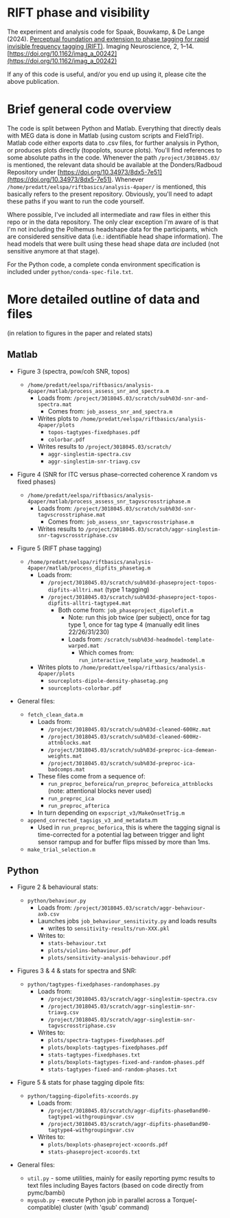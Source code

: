 # RIFT phase and visibility

The experiment and analysis code for Spaak, Bouwkamp, & De Lange (2024). [Perceptual foundation and extension to phase tagging for rapid invisible frequency tagging (RIFT)](https://doi.org/10.1162/imag_a_00242). Imaging Neuroscience, 2, 1–14. [https://doi.org/10.1162/imag_a_00242](https://doi.org/10.1162/imag_a_00242)

If any of this code is useful, and/or you end up using it, please cite the above publication.

# Brief general code overview

The code is split between Python and Matlab. Everything that directly deals with MEG data is done in Matlab (using custom scripts and FieldTrip). Matlab code either exports data to .csv files, for further analysis in Python, or produces plots directly (topoplots, source plots). You'll find references to some absolute paths in the code. Whenever the path `/project/3018045.03/` is mentioned, the relevant data should be available at the Donders/Radboud Repository under [https://doi.org/10.34973/8dx5-7e51](https://doi.org/10.34973/8dx5-7e51). Whenever `/home/predatt/eelspa/riftbasics/analysis-4paper/` is mentioned, this basically refers to the present repository. Obviously, you'll need to adapt these paths if you want to run the code yourself.

Where possible, I've included all intermediate and raw files in either this repo or in the data repository. The only clear exception I'm aware of is that I'm not including the Polhemus headshape data for the participants, which are considered sensitive data (i.e.: identifiable head shape information). The head models that were built using these head shape data *are* included (not sensitive anymore at that stage).

For the Python code, a complete conda environment specification is included under `python/conda-spec-file.txt`.

# More detailed outline of data and files

(in relation to figures in the paper and related stats)

## Matlab

- Figure 3 (spectra, pow/coh SNR, topos)
	- `/home/predatt/eelspa/riftbasics/analysis-4paper/matlab/process_assess_snr_and_spectra.m`
		- Loads from: `/project/3018045.03/scratch/sub%03d-snr-and-spectra.mat`
			- Comes from: `job_assess_snr_and_spectra.m`
		- Writes plots to `/home/predatt/eelspa/riftbasics/analysis-4paper/plots`
			- `topos-tagtypes-fixedphases.pdf`
			- `colorbar.pdf`
		- Writes results to `/project/3018045.03/scratch/`
			- `aggr-singlestim-spectra.csv`
			- `aggr-singlestim-snr-triavg.csv`

- Figure 4 (SNR for ITC versus phase-corrected coherence X random vs fixed phases)
	- `/home/predatt/eelspa/riftbasics/analysis-4paper/matlab/process_assess_snr_tagvscrosstriphase.m`
		- Loads from: `/project/3018045.03/scratch/sub%03d-snr-tagvscrosstriphase.mat`
			- Comes from: `job_assess_snr_tagvscrosstriphase.m`
		- Writes results to `/project/3018045.03/scratch/aggr-singlestim-snr-tagvscrosstriphase.csv`

- Figure 5 (RIFT phase tagging)
	- `/home/predatt/eelspa/riftbasics/analysis-4paper/matlab/process_dipfits_phasetag.m`
		- Loads from:
			- `/project/3018045.03/scratch/sub%03d-phaseproject-topos-dipfits-alltri.mat` (type 1 tagging)
			- `/project/3018045.03/scratch/sub%03d-phaseproject-topos-dipfits-alltri-tagtype4.mat`
				- Both come from: `job_phaseproject_dipolefit.m`
					- Note: run this job twice (per subject), once for tag type 1, once for tag type 4 (manually edit lines 22/26/31/230)
					- Loads from: `/scratch/sub%03d-headmodel-template-warped.mat`
						- Which comes from: `run_interactive_template_warp_headmodel.m`
		- Writes plots to `/home/predatt/eelspa/riftbasics/analysis-4paper/plots`
			- `sourceplots-dipole-density-phasetag.png`
			- `sourceplots-colorbar.pdf`


- General files:
	- `fetch_clean_data.m`
		- Loads from:
			- `/project/3018045.03/scratch/sub%03d-cleaned-600Hz.mat`
			- `/project/3018045.03/scratch/sub%03d-cleaned-600Hz-attnblocks.mat`
			- `/project/3018045.03/scratch/sub%03d-preproc-ica-demean-weights.mat`
			- `/project/3018045.03/scratch/sub%03d-preproc-ica-badcomps.mat`
		- These files come from a sequence of:
			- `run_preproc_beforeica`/`run_preproc_beforeica_attnblocks` (note: attentional blocks never used)
			- `run_preproc_ica`
			- `run_preproc_afterica`
		- In turn depending on `expscript_v3/MakeOnsetTrig.m`
	- `append_corrected_tagsigs_v3_and_metadata`.m
		- Used in `run_preproc_beforica`, this is where the tagging signal is time-corrected for a potential lag between trigger and light sensor rampup and for buffer flips missed by more than 1ms.
	- `make_trial_selection.m`

## Python

- Figure 2 & behavioural stats:
	- `python/behaviour.py`
		- Loads from: `/project/3018045.03/scratch/aggr-behaviour-axb.csv`
		- Launches jobs `job_behaviour_sensitivity.py` and loads results
			- writes to `sensitivity-results/run-XXX.pkl`
		- Writes to:
			- `stats-behaviour.txt`
			- `plots/violins-behaviour.pdf`
			- `plots/sensitivity-analysis-behaviour.pdf`

- Figures 3 & 4 & stats for spectra and SNR:
	- `python/tagtypes-fixedphases-randomphases.py`
		- Loads from:
			- `/project/3018045.03/scratch/aggr-singlestim-spectra.csv`
			- `/project/3018045.03/scratch/aggr-singlestim-snr-triavg.csv`
			- `/project/3018045.03/scratch/aggr-singlestim-snr-tagvscrosstriphase.csv`
		- Writes to:
			- `plots/spectra-tagtypes-fixedphases.pdf`
			- `plots/boxplots-tagtypes-fixedphases.pdf`
			- `stats-tagtypes-fixedphases.txt`
			- `plots/boxplots-tagtypes-fixed-and-random-phases.pdf`
			- `stats-tagtypes-fixed-and-random-phases.txt`

- Figure 5 & stats for phase tagging dipole fits:
	- `python/tagging-dipolefits-xcoords.py`
		- Loads from:
			- `/project/3018045.03/scratch/aggr-dipfits-phase0and90-tagtype1-withgroupingvar.csv`
			- `/project/3018045.03/scratch/aggr-dipfits-phase0and90-tagtype4-withgroupingvar.csv`
		- Writes to:
			- `plots/boxplots-phaseproject-xcoords.pdf`
			- `stats-phaseproject-xcoords.txt`

- General files:
	- `util.py` - some utilities, mainly for easily reporting pymc results to text files including Bayes factors (based on code directly from pymc/bambi)
	- `myqsub.py` - execute Python job in parallel across a Torque(-compatible) cluster (with 'qsub' command)

